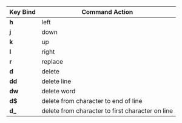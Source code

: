 
| Key Bind | Command Action                                   |
| -------- | ------------------------------------------------ |
| **h**    | left                                             |
| **j**    | down                                             |
| **k**    | up                                               |
| **l**    | right                                            |
| **r**    | replace                                          |
| **d**    | delete                                           |
| **dd**   | delete line                                      |
| **dw**   | delete word                                      |
| **d$**   | delete from character to end of line             |
| **d_**   | delete from character to first character on line |
